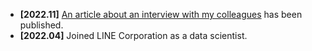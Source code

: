 - **[2022.11]** [An article about an interview with my colleagues](https://twitter.com/LINE_DEV/status/1594541065448849409) has been published.
- **[2022.04]** Joined LINE Corporation as a data scientist.
